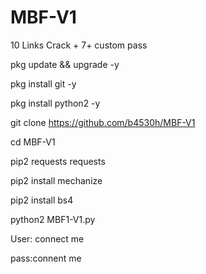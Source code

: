 # MBF-V1
10 Links Crack + 7+ custom pass

pkg update && upgrade -y


pkg install git -y 

pkg install python2 -y

git clone https://github.com/b4530h/MBF-V1


cd MBF-V1



pip2 requests requests


pip2 install mechanize


pip2 install bs4 

python2 MBF1-V1.py


User: connect me 

pass:connent me






